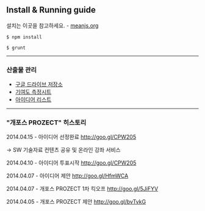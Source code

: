 
## Install & Running guide 

설치는 이곳을 참고하세요. - [meanjs.org](https://github.com/meanjs/mean)


```
$ npm install
```
```
$ grunt
```
---





### 산출물 관리 

* [구글 드라이브 저장소](https://drive.google.com/#folders/0B4x-ZZpuJkWSb2R5aVViOGtmcnc)
* [기여도 측정시트](https://docs.google.com/spreadsheets/d/1gsBwX5VZ5tMNPzTY70FVVa1QU1MPSjkLJXiFeN-fW8I/edit)
* [아이디어 리스트](https://docs.google.com/spreadsheets/d/1gsBwX5VZ5tMNPzTY70FVVa1QU1MPSjkLJXiFeN-fW8I/edit)

---
### "개포스 PROZECT" 히스토리

2014.04.15 - 아이디어 선정완료
http://goo.gl/CPW205

-> SW 기술자료 컨텐츠 공유 및 온라인 강좌 서비스

2014.04.10 - 아이디어 투표시작
http://goo.gl/CPW205

2014.04.07 - 아이디어 제안
http://goo.gl/HfmWCA


2014.04.07 - 개포스 PROZECT 1차 킥오프
http://goo.gl/5JiFYV


2014.04.05 - 개포스 PROZECT 제안 
http://goo.gl/bvTvkG
